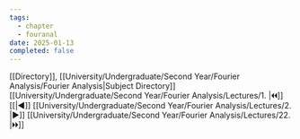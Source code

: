 ```yaml
---
tags:
  - chapter
  - fouranal
date: 2025-01-13
completed: false
---
```

[[Directory]], [[University/Undergraduate/Second Year/Fourier Analysis/Fourier Analysis|Subject Directory]]
[[University/Undergraduate/Second Year/Fourier Analysis/Lectures/1. |🞀🞀]] [[|◀]] [[University/Undergraduate/Second Year/Fourier Analysis/Lectures/2. |▶]] [[University/Undergraduate/Second Year/Fourier Analysis/Lectures/22. |🞂🞂]]
# 
## 
### 